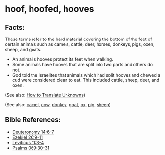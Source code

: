 # hoof, hoofed, hooves #

## Facts: ##

These terms refer to the hard material covering the bottom of the feet of certain animals such as camels, cattle, deer, horses, donkeys, pigs, oxen, sheep, and goats.

* An animal's hooves protect its feet when walking.
* Some animals have hooves that are split into two parts and others do not.
* God told the Israelites that animals which had split hooves and chewed a cud were considered clean to eat. This included cattle, sheep, deer, and oxen.
  

(See also: [How to Translate Unknowns](https://git.door43.org/Door43/en-ta-translate-vol1/src/master/content/translate_unknown.md))

(See also: [camel](../other/camel.md), [cow](../other/cow.md),  [donkey](../other/donkey.md), [goat](../other/goat.md), [ox](../other/ox.md), [pig](../other/pig.md), [sheep](../other/sheep.md))

## Bible References: ##

* [Deuteronomy 14:6-7](https://door43.org/en/bible/notes/deu/14/06)
* [Ezekiel 26:9-11](https://door43.org/en/bible/notes/ezk/26/09)
* [Leviticus 11:3-4](https://door43.org/en/bible/notes/lev/11/03)
* [Psalms 069:30-31](https://door43.org/en/bible/notes/psa/069/030)

